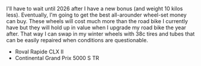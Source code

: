 I'll have to wait until 2026 after I have a new bonus (and weight 10 kilos less).  Eventually, I'm going to get the best all-arounder wheel-set money can buy. These wheels will cost much more than the road bike I currently have but they will hold up in value when I upgrade my road bike the year after. That way I can swap in my winter wheels with 38c tires and tubes that can be easily repaired when conditions are questionable.

- Roval Rapide CLX II 
- Continental Grand Prix 5000 S TR